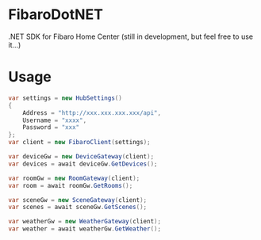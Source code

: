 # FibaroDotNET
.NET SDK for Fibaro Home Center (still in development, but feel free to use it...)

# Usage
``` csharp
var settings = new HubSettings()
{
	Address = "http://xxx.xxx.xxx.xxx/api",
	Username = "xxxx",
	Password = "xxx"
};
var client = new FibaroClient(settings);

var deviceGw = new DeviceGateway(client);
var devices = await deviceGw.GetDevices();

var roomGw = new RoomGateway(client);
var room = await roomGw.GetRooms();

var sceneGw = new SceneGateway(client);
var scenes = await sceneGw.GetScenes();

var weatherGw = new WeatherGateway(client);
var weather = await weatherGw.GetWeather();
```